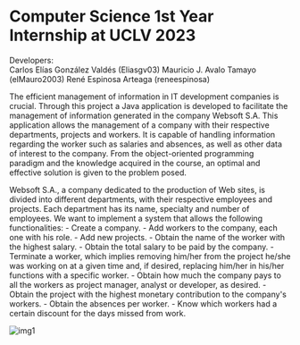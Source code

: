 # Computer Science 1st Year Internship at UCLV 2023 

 Developers:    
       Carlos Elías González Valdés (Eliasgv03)
       Mauricio J. Avalo Tamayo (elMauro2003)
       René Espinosa Arteaga (reneespinosa)


The efficient management of information in IT development companies is crucial. Through this project a Java application is developed to facilitate the management of information generated in the company Websoft S.A. This application allows the management of a company with their respective departments, projects and workers. It is capable of handling information regarding the worker such as salaries and absences, as well as other data of interest to the company.  From the object-oriented programming paradigm and the knowledge acquired in the course, an optimal and effective solution is given to the problem posed.

Websoft S.A., a company dedicated to the production of Web sites, is divided into different departments, with their respective employees and projects. Each department has its name, specialty and number of employees.  We want to implement a system that allows the following functionalities:
    - Create a company.
    - Add workers to the company, each one with his role.
    - Add new projects.
    - Obtain the name of the worker with the highest salary.
    - Obtain the total salary to be paid by the company.
    - Terminate a worker, which implies removing him/her from the project he/she was working on at a given time and, if desired, replacing him/her in his/her functions with a specific worker.
    - Obtain how much the company pays to all the workers as project manager, analyst or developer, as desired.
    - Obtain the project with the highest monetary contribution to the company's workers.
    - Obtain the absences per worker.
    - Know which workers had a certain discount for the days missed from work.


![img1](https://github.com/reneespinosa/Intership-1stCS-UCLV/assets/130246934/54cb8424-4d0a-41cd-ac53-c9eb580a3e90)

    
